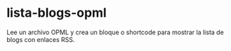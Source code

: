 # lista-blogs-opml
Lee un archivo OPML y crea un bloque o shortcode para mostrar la lista de blogs con enlaces RSS.
